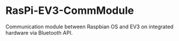 # RasPi-EV3-CommModule
Communication module between Raspbian OS and EV3 on integrated hardware via Bluetooth API.
